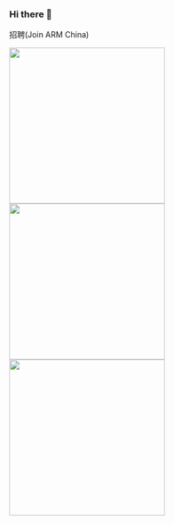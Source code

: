 ### Hi there 👋

<!--
**crazy-canux/crazy-canux** is a ✨ _special_ ✨ repository because its `README.md` (this file) appears on your GitHub profile.

Here are some ideas to get you started:

- 🔭 I’m currently working on ...
- 🌱 I’m currently learning ...
- 👯 I’m looking to collaborate on ...
- 🤔 I’m looking for help with ...
- 💬 Ask me about ...
- 📫 How to reach me: ...
- 😄 Pronouns: ...
- ⚡ Fun fact: ...
-->

招聘(Join ARM China)

<p float="left">
  <img src="https://user-images.githubusercontent.com/14313415/137871599-d772a03d-8afe-4907-abb1-9dfa6797b70e.jpg" width="280" />
  <img src="https://user-images.githubusercontent.com/14313415/137871605-32dba270-6e70-411c-95df-dd2c96810dab.jpg" width="280" /> 
  <img src="https://user-images.githubusercontent.com/14313415/137871613-9e419161-859a-416b-a949-630915128d5e.jpg" width="280" />
</p>
